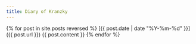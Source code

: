 ```yaml
---
title: Diary of Kranzky
---
```


{% for post in site.posts reversed %}
  [{{ post.date | date "%Y-%m-%d" }}]({{ post.url }})
  {{ post.content }}
{% endfor %}
